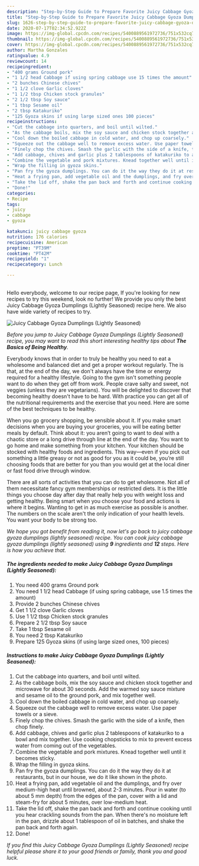 ```yaml
---
description: "Step-by-Step Guide to Prepare Favorite Juicy Cabbage Gyoza Dumplings (Lightly Seasoned)"
title: "Step-by-Step Guide to Prepare Favorite Juicy Cabbage Gyoza Dumplings (Lightly Seasoned)"
slug: 1626-step-by-step-guide-to-prepare-favorite-juicy-cabbage-gyoza-dumplings-lightly-seasoned
date: 2020-07-17T02:34:52.922Z
image: https://img-global.cpcdn.com/recipes/5400889561972736/751x532cq70/juicy-cabbage-gyoza-dumplings-lightly-seasoned-recipe-main-photo.jpg
thumbnail: https://img-global.cpcdn.com/recipes/5400889561972736/751x532cq70/juicy-cabbage-gyoza-dumplings-lightly-seasoned-recipe-main-photo.jpg
cover: https://img-global.cpcdn.com/recipes/5400889561972736/751x532cq70/juicy-cabbage-gyoza-dumplings-lightly-seasoned-recipe-main-photo.jpg
author: Martha Gonzales
ratingvalue: 4.9
reviewcount: 14
recipeingredient:
- "400 grams Ground pork"
- "1 1/2 head Cabbage if using spring cabbage use 15 times the amount"
- "2 bunches Chinese chives"
- "1 1/2 clove Garlic cloves"
- "1 1/2 tbsp Chicken stock granules"
- "2 1/2 tbsp Soy sauce"
- "1 tbsp Sesame oil"
- "2 tbsp Katakuriko"
- "125 Gyoza skins if using large sized ones 100 pieces"
recipeinstructions:
- "Cut the cabbage into quarters, and boil until wilted."
- "As the cabbage boils, mix the soy sauce and chicken stock together and microwave for about 30 seconds. Add the warmed soy sauce mixture and sesame oil to the ground pork, and mix together well."
- "Cool down the boiled cabbage in cold water, and chop up coarsely."
- "Squeeze out the cabbage well to remove excess water. Use paper towels or a sieve."
- "Finely chop the chives. Smash the garlic with the side of a knife, then chop finely."
- "Add cabbage, chives and garlic plus 2 tablespoons of katakuriko to a bowl and mix together. Use cooking chopsticks to mix to prevent excess water from coming out of the vegetables."
- "Combine the vegetable and pork mixtures. Knead together well until it becomes sticky."
- "Wrap the filling in gyoza skins."
- "Pan fry the gyoza dumplings. You can do it the way they do it at restaurants, but in our house, we do it like shown in the photo."
- "Heat a frying pan, add vegetable oil and the dumplings, and fry over medium-high heat until browned, about 2-3 minutes.  Pour in water (to about 5 mm depth) from the edges of the pan, cover with a lid and steam-fry for about 5 minutes, over low-medium heat."
- "Take the lid off, shake the pan back and forth and continue cooking until you hear crackling sounds from the pan. When there&#39;s no moisture left in the pan, drizzle about 1 tablespoon of oil in batches, and shake the pan back and forth again."
- "Done!"
categories:
- Recipe
tags:
- juicy
- cabbage
- gyoza

katakunci: juicy cabbage gyoza 
nutrition: 176 calories
recipecuisine: American
preptime: "PT39M"
cooktime: "PT42M"
recipeyield: "1"
recipecategory: Lunch

---
```

<br>
Hello everybody, welcome to our recipe page, If you're looking for new recipes to try this weekend, look no further! We provide you only the best Juicy Cabbage Gyoza Dumplings (Lightly Seasoned) recipe here. We also have wide variety of recipes to try.
<br>


![Juicy Cabbage Gyoza Dumplings (Lightly Seasoned)](https://img-global.cpcdn.com/recipes/5400889561972736/751x532cq70/juicy-cabbage-gyoza-dumplings-lightly-seasoned-recipe-main-photo.jpg)

<i>Before you jump to Juicy Cabbage Gyoza Dumplings (Lightly Seasoned) recipe, you may want to read this short interesting healthy tips about <strong>The Basics of Being Healthy</strong>.</i>

Everybody knows that in order to truly be healthy you need to eat a wholesome and balanced diet and get a proper workout regularly. The  is that, at the end of the day, we don't always have the time or energy required for a healthy lifestyle. Going to the gym isn't something people want to do when they get off from work. People crave salty and sweet, not veggies (unless they are vegetarians). You will be delighted to discover that becoming healthy doesn't have to be hard. With practice you can get all of the nutritional requirements and the exercise that you need. Here are some of the best techniques to be healthy.

When you go grocery shopping, be sensible about it. If you make smart decisions when you are buying your groceries, you will be eating better meals by default. Think about it: you aren’t going to want to deal with a chaotic store or a long drive through line at the end of the day. You want to go home and make something from your kitchen. Your kitchen should be stocked with healthy foods and ingredients. This way—even if you pick out something a little greasy or not as good for you as it could be, you’re still choosing foods that are better for you than you would get at the local diner or fast food drive through window.

There are all sorts of activities that you can do to get wholesome. Not all of them necessitate fancy gym memberships or restricted diets. It is the little things you choose day after day that really help you with weight loss and getting healthy. Being smart when you choose your food and actions is where it begins. Wanting to get in as much exercise as possible is another. The numbers on the scale aren't the only indication of your health levels. You want your body to be strong too. 


<i>We hope you got benefit from reading it, now let's go back to juicy cabbage gyoza dumplings (lightly seasoned) recipe. You can cook juicy cabbage gyoza dumplings (lightly seasoned) using <strong>9</strong> ingredients and <strong>12</strong> steps. Here is how you achieve that.
</i>

##### The ingredients needed to make Juicy Cabbage Gyoza Dumplings (Lightly Seasoned):

1. You need 400 grams Ground pork
1. You need 1 1/2 head Cabbage (if using spring cabbage, use 1.5 times the amount)
1. Provide 2 bunches Chinese chives
1. Get 1 1/2 clove Garlic cloves
1. Use 1 1/2 tbsp Chicken stock granules
1. Prepare 2 1/2 tbsp Soy sauce
1. Take 1 tbsp Sesame oil
1. You need 2 tbsp Katakuriko
1. Prepare 125 Gyoza skins (if using large sized ones, 100 pieces)


##### Instructions to make Juicy Cabbage Gyoza Dumplings (Lightly Seasoned):

1. Cut the cabbage into quarters, and boil until wilted.
1. As the cabbage boils, mix the soy sauce and chicken stock together and microwave for about 30 seconds. Add the warmed soy sauce mixture and sesame oil to the ground pork, and mix together well.
1. Cool down the boiled cabbage in cold water, and chop up coarsely.
1. Squeeze out the cabbage well to remove excess water. Use paper towels or a sieve.
1. Finely chop the chives. Smash the garlic with the side of a knife, then chop finely.
1. Add cabbage, chives and garlic plus 2 tablespoons of katakuriko to a bowl and mix together. Use cooking chopsticks to mix to prevent excess water from coming out of the vegetables.
1. Combine the vegetable and pork mixtures. Knead together well until it becomes sticky.
1. Wrap the filling in gyoza skins.
1. Pan fry the gyoza dumplings. You can do it the way they do it at restaurants, but in our house, we do it like shown in the photo.
1. Heat a frying pan, add vegetable oil and the dumplings, and fry over medium-high heat until browned, about 2-3 minutes.  Pour in water (to about 5 mm depth) from the edges of the pan, cover with a lid and steam-fry for about 5 minutes, over low-medium heat.
1. Take the lid off, shake the pan back and forth and continue cooking until you hear crackling sounds from the pan. When there&#39;s no moisture left in the pan, drizzle about 1 tablespoon of oil in batches, and shake the pan back and forth again.
1. Done!


<i>If you find this Juicy Cabbage Gyoza Dumplings (Lightly Seasoned) recipe helpful please share it to your good friends or family, thank you and good luck.</i>
